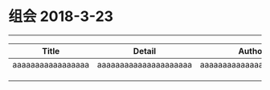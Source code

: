 # 组会 2018-3-23
------------
| Title | Detail | Author |
| ----- | ------ | ------ |
|     aaaaaaaaaaaaaaaaa  |  aaaaaaaaaaaaaaaaaaaaa      |  aaaaaaaaaaaaaaaaaaaaaaa      |
|       |        |        |
|       |        |        |
|       |        |        |
